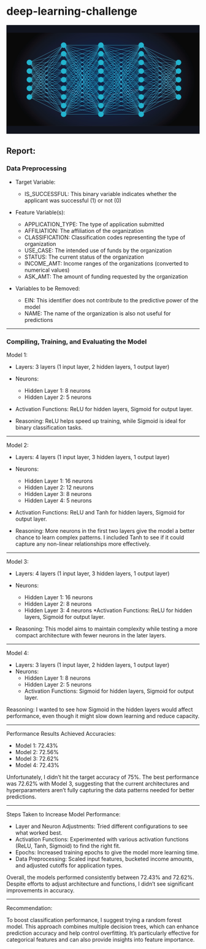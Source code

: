 # deep-learning-challenge

![nn](https://github.com/caitlin-hartley/deep-learning-challenge/blob/main/images/News_Image_(47).png)

## Report:

### Data Preprocessing

* Target Variable:
  - IS_SUCCESSFUL: This binary variable indicates whether the applicant was successful (1) or not (0)

* Feature Variable(s):
  - APPLICATION_TYPE: The type of application submitted
  - AFFILIATION: The affiliation of the organization
  - CLASSIFICATION: Classification codes representing the type of organization
  - USE_CASE: The intended use of funds by the organization
  - STATUS: The current status of the organization
  - INCOME_AMT: Income ranges of the organizations (converted to numerical values)
  - ASK_AMT: The amount of funding requested by the organization
    
* Variables to be Removed:
  - EIN: This identifier does not contribute to the predictive power of the model
  - NAME: The name of the organization is also not useful for predictions
 
---

### Compiling, Training, and Evaluating the Model

Model 1:
* Layers: 3 layers (1 input layer, 2 hidden layers, 1 output layer)
* Neurons:
  * Hidden Layer 1: 8 neurons
  * Hidden Layer 2: 5 neurons
* Activation Functions: ReLU for hidden layers, Sigmoid for output layer.

* Reasoning: ReLU helps speed up training, while Sigmoid is ideal for binary classification tasks.

--- 

Model 2:
* Layers: 4 layers (1 input layer, 3 hidden layers, 1 output layer)
* Neurons:
  * Hidden Layer 1: 16 neurons
  * Hidden Layer 2: 12 neurons
  * Hidden Layer 3: 8 neurons
  * Hidden Layer 4: 5 neurons
* Activation Functions: ReLU and Tanh for hidden layers, Sigmoid for output layer.

* Reasoning: More neurons in the first two layers give the model a better chance to learn complex patterns. I included Tanh to see if it could capture any non-linear relationships more effectively.



---
  
Model 3:
* Layers: 4 layers (1 input layer, 3 hidden layers, 1 output layer)
* Neurons:
  * Hidden Layer 1: 16 neurons
  * Hidden Layer 2: 8 neurons
  * Hidden Layer 3: 4 neurons
*Activation Functions: ReLU for hidden layers, Sigmoid for output layer.

* Reasoning: This model aims to maintain complexity while testing a more compact architecture with fewer neurons in the later layers.
---

Model 4:
* Layers: 3 layers (1 input layer, 2 hidden layers, 1 output layer)
* Neurons:
  * Hidden Layer 1: 8 neurons
  * Hidden Layer 2: 5 neurons
  * Activation Functions: Sigmoid for hidden layers, Sigmoid for output layer.

Reasoning: I wanted to see how Sigmoid in the hidden layers would affect performance, even though it might slow down learning and reduce capacity.

--- 

Performance Results
Achieved Accuracies:
* Model 1: 72.43%
* Model 2: 72.56%
* Model 3: 72.62%
* Model 4: 72.43%

Unfortunately, I didn’t hit the target accuracy of 75%. The best performance was 72.62% with Model 3, suggesting that the current architectures and hyperparameters aren’t fully capturing the data patterns needed for better predictions.

---

Steps Taken to Increase Model Performance:

* Layer and Neuron Adjustments: Tried different configurations to see what worked best.
* Activation Functions: Experimented with various activation functions (ReLU, Tanh, Sigmoid) to find the right fit.
* Epochs: Increased training epochs to give the model more learning time.
* Data Preprocessing: Scaled input features, bucketed income amounts, and adjusted cutoffs for application types.

Overall, the models performed consistently between 72.43% and 72.62%. Despite efforts to adjust architecture and functions, I didn’t see significant improvements in accuracy.

--- 

Recommendation:

To boost classification performance, I suggest trying a random forest model. This approach combines multiple decision trees, which can enhance prediction accuracy and help control overfitting. It’s particularly effective for categorical features and can also provide insights into feature importance.
